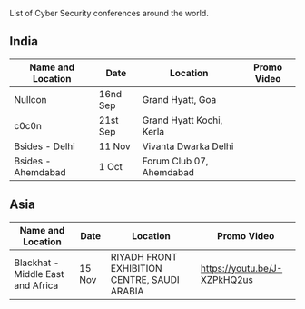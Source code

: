 List of Cyber Security conferences around the world.

## India

| Name and Location  | Date     | Location                 | Promo Video |
| ------------------ | -------- | ------------------------ | ----------- |
| Nullcon            | 16nd Sep | Grand Hyatt, Goa         |             |
| c0c0n              | 21st Sep | Grand Hyatt Kochi, Kerla |             |
| Bsides - Delhi     | 11 Nov   | Vivanta Dwarka Delhi     |             |
| Bsides - Ahemdabad | 1 Oct    | Forum Club 07, Ahemdabad |             |

## Asia

| Name and Location                 | Date   | Location | Promo Video                  |
| --------------------------------- | ------ | -------- | ---------------------------- |
| Blackhat - Middle East and Africa | 15 Nov | RIYADH FRONT EXHIBITION CENTRE, SAUDI ARABIA      | https://youtu.be/J-XZPkHQ2us |
